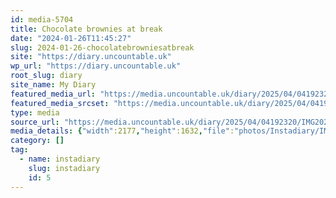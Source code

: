 ```yaml
---
id: media-5704
title: Chocolate brownies at break
date: "2024-01-26T11:45:27"
slug: 2024-01-26-chocolatebrowniesatbreak
site: "https://diary.uncountable.uk"
wp_url: "https://diary.uncountable.uk"
root_slug: diary
site_name: My Diary
featured_media_url: "https://media.uncountable.uk/diary/2025/04/04192320/IMG20240126114527.webp"
featured_media_srcset: "https://media.uncountable.uk/diary/2025/04/04192320/IMG20240126114527-300x225.webp 300w, https://media.uncountable.uk/diary/2025/04/04192320/IMG20240126114527-1024x768.webp 1024w, https://media.uncountable.uk/diary/2025/04/04192320/IMG20240126114527-150x150.webp 150w, https://media.uncountable.uk/diary/2025/04/04192320/IMG20240126114527-640x480.webp 640w, https://media.uncountable.uk/diary/2025/04/04192320/IMG20240126114527.webp 2177w"
type: media
source_url: "https://media.uncountable.uk/diary/2025/04/04192320/IMG20240126114527.webp"
media_details: {"width":2177,"height":1632,"file":"photos/Instadiary/IMG20240126114527.webp","filesize":154372,"sizes":{"medium":{"file":"IMG20240126114527-300x225.webp","width":300,"height":225,"filesize":22180,"mime_type":"image/webp","source_url":"https://media.uncountable.uk/diary/2025/04/04192320/IMG20240126114527-300x225.webp"},"large":{"file":"IMG20240126114527-1024x768.webp","width":1024,"height":768,"filesize":127424,"mime_type":"image/webp","source_url":"https://media.uncountable.uk/diary/2025/04/04192320/IMG20240126114527-1024x768.webp"},"thumbnail":{"file":"IMG20240126114527-150x150.webp","width":150,"height":150,"filesize":8498,"mime_type":"image/webp","source_url":"https://media.uncountable.uk/diary/2025/04/04192320/IMG20240126114527-150x150.webp"},"mobwidth":{"file":"IMG20240126114527-640x480.webp","width":640,"height":480,"filesize":68334,"mime_type":"image/webp","source_url":"https://media.uncountable.uk/diary/2025/04/04192320/IMG20240126114527-640x480.webp"},"full":{"file":"IMG20240126114527.webp","width":2177,"height":1632,"mime_type":"image/webp","source_url":"https://media.uncountable.uk/diary/2025/04/04192320/IMG20240126114527.webp"}},"image_meta":{"aperture":"0","credit":"","camera":"","caption":"","created_timestamp":"0","copyright":"","focal_length":"0","iso":"0","shutter_speed":"0","title":"","orientation":"0","keywords":[]}}
category: []
tag:
  - name: instadiary
    slug: instadiary
    id: 5
---
```


